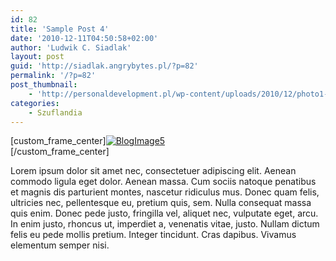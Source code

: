 ```yaml
---
id: 82
title: 'Sample Post 4'
date: '2010-12-11T04:50:58+02:00'
author: 'Ludwik C. Siadlak'
layout: post
guid: 'http://siadlak.angrybytes.pl/?p=82'
permalink: '/?p=82'
post_thumbnail:
    - 'http://personaldevelopment.pl/wp-content/uploads/2010/12/photo1-9.jpg'
categories:
    - Szuflandia
---
```


\[custom\_frame\_center\][![](http://personaldevelopment.pl/wp-content/uploads/2010/12/BlogImage5.jpg "BlogImage5")](http://personaldevelopment.pl/wp-content/uploads/2010/12/BlogImage5.jpg)  
\[/custom\_frame\_center\]

Lorem ipsum dolor sit amet nec, consectetuer adipiscing elit. Aenean commodo ligula eget dolor. Aenean massa. Cum sociis natoque penatibus et magnis dis parturient montes, nascetur ridiculus mus. Donec quam felis, ultricies nec, pellentesque eu, pretium quis, sem. Nulla consequat massa quis enim. Donec pede justo, fringilla vel, aliquet nec, vulputate eget, arcu. In enim justo, rhoncus ut, imperdiet a, venenatis vitae, justo. Nullam dictum felis eu pede mollis pretium. Integer tincidunt. Cras dapibus. Vivamus elementum semper nisi.